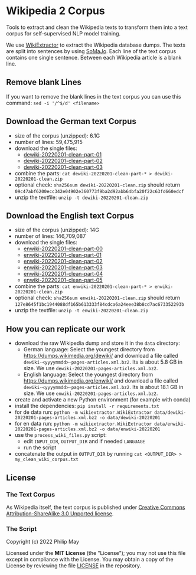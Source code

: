 # Wikipedia 2 Corpus
Tools to extract and clean the Wikipedia texts to transform them into a text corpus for self-supervised NLP model training.

We use [WikiExtractor](https://github.com/attardi/wikiextractor) to extract the Wikipedia database dumps. The texts are split into sentences by using [SoMaJo](https://github.com/tsproisl/SoMaJo). Each line of the text corpus contains one single sentence. Between each Wikipedia article is a blank line.

## Remove blank Lines
If you want to remove the blank lines in the text corpus you can use this command: `sed -i '/^$/d' <filename>`

## Download the German text Corpus
- size of the corpus (unzipped): 6.1G
- number of lines: 59,475,915
- download the single files:
  - [dewiki-20220201-clean-part-01](https://github.com/GermanT5/wikipedia2corpus/releases/download/v1.0/dewiki-20220201-clean-part-01)
  - [dewiki-20220201-clean-part-02](https://github.com/GermanT5/wikipedia2corpus/releases/download/v1.0/dewiki-20220201-clean-part-02)
  - [dewiki-20220201-clean-part-03](https://github.com/GermanT5/wikipedia2corpus/releases/download/v1.0/dewiki-20220201-clean-part-03)
- combine the parts: `cat dewiki-20220201-clean-part-* > dewiki-20220201-clean.zip`
- optional check: `sha256sum dewiki-20220201-clean.zip` should return `09c47abf6200ecc342e04902e360773f9ba2d92abb64bfa20f22c63fd660edcf`
- unzip the textfile: `unzip -t dewiki-20220201-clean.zip`

## Download the English text Corpus
- size of the corpus (unzipped): 14G
- number of lines: 146,709,087
- download the single files:
  - [enwiki-20220201-clean-part-00](https://github.com/GermanT5/wikipedia2corpus/releases/download/v1.0/enwiki-20220201-clean-part-00)
  - [enwiki-20220201-clean-part-01](https://github.com/GermanT5/wikipedia2corpus/releases/download/v1.0/enwiki-20220201-clean-part-01)
  - [enwiki-20220201-clean-part-02](https://github.com/GermanT5/wikipedia2corpus/releases/download/v1.0/enwiki-20220201-clean-part-02)
  - [enwiki-20220201-clean-part-03](https://github.com/GermanT5/wikipedia2corpus/releases/download/v1.0/enwiki-20220201-clean-part-03)
  - [enwiki-20220201-clean-part-04](https://github.com/GermanT5/wikipedia2corpus/releases/download/v1.0/enwiki-20220201-clean-part-04)
  - [enwiki-20220201-clean-part-05](https://github.com/GermanT5/wikipedia2corpus/releases/download/v1.0/enwiki-20220201-clean-part-05)
- combine the parts: `cat enwiki-20220201-clean-part-* > enwiki-20220201-clean.zip`
- optional check: `sha256sum enwiki-20220201-clean.zip` should return `127e8645f1bc1944088df165b613333f84cdca6a24eee38b8cd7ac673352293b`
- unzip the textfile: `unzip -t enwiki-20220201-clean.zip`

## How you can replicate our work
- download the raw Wikipedia dump and store it in the `data` directory:
  - German language: Select the youngest directory from https://dumps.wikimedia.org/dewiki/ and download a file called `dewiki-<yyyymmdd>-pages-articles.xml.bz2`. Its is about 5.8 GB in size. We use `dewiki-20220201-pages-articles.xml.bz2`.
  - English language: Select the youngest directory from https://dumps.wikimedia.org/enwiki/ and download a file called `dewiki-<yyyymmdd>-pages-articles.xml.bz2`. Its is about 18.1 GB in size. We use `enwiki-20220201-pages-articles.xml.bz2`.
- create and activate a new Python environment (for example with conda)
- install the dependencies: `pip install -r requirements.txt`
- for de data run: `python -m wikiextractor.WikiExtractor data/dewiki-20220201-pages-articles.xml.bz2 -o data/dewiki-20220201`
- for en data run: `python -m wikiextractor.WikiExtractor data/enwiki-20220201-pages-articles.xml.bz2 -o data/enwiki-20220201`
- use the `process_wiki_files.py` script:
  - edit `INPUT_DIR`, `OUTPUT_DIR` and if needed `LANGUAGE`
  - run the script
- concatenate the output in `OUTPUT_DIR` by running `cat <OUTPUT_DIR> > my_clean_wiki_corpus.txt`

## License

### The Text Corpus
As Wikipedia itself, the text corpus is published under [Creative Commons Attribution-ShareAlike 3.0 Unported license](https://de.wikipedia.org/wiki/Wikipedia:Lizenzbestimmungen_Creative_Commons_Attribution-ShareAlike_3.0_Unported).

### The Script
Copyright (c) 2022 Philip May

Licensed under the **MIT License** (the "License"); you may not use this file except in compliance with the License.
You may obtain a copy of the License by reviewing the file
[LICENSE](https://github.com/GermanT5/wikipedia2corpus/blob/main/MIT-LICENSE) in the repository.
